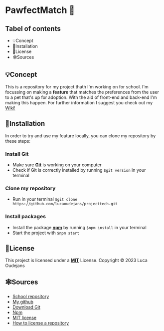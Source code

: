 # PawfectMatch 🐾
## Tabel of contents
* 💡Concept
* 👾Installation
* 📝License
* 🕸️Sources

## 💡Concept
This is a repository for my project thath I'm working on for school. I'm focussing on making a **feature**  that matches the preferences from the user to a pet that's up for adoption. With the aid of front-end and back-end I'm making this happen. For further information I suggest you check out my [Wiki!](https://github.com/lucaoudejans/projecttech/wiki)

## 👾Installation 
In order to try and use my feature locally, you can clone my repository by these steps:

### Install Git
* Make sure **[Git](https://github.com/git-guides/install-git)** is working on your computer
* Check if Git is correctly installed by running `$git version` in your terminal

### Clone my repository
* Run in your terminal `$git clone https://github.com/lucaoudejans/projecttech.git`

### Install packages
* Install the package **[npm](https://npmjs.com/)** by running `$npm install` in your terminal
* Start the project with `$npm start`

## 📝License
This project is licensed under a **[MIT](https://github.com/lucaoudejans/projecttech/blob/main/LICENSE)** License. Copyright © 2023 Luca Oudejans

## 🕸️Sources
* [School repository](https://github.com/cmda-bt)
* [My github](https://github.com/lucaoudejans/projecttech)
* [Download Git](https://github.com/git-guides/install-git)
* [Npm](https://npmjs.com/)
* [MIT license](https://github.com/lucaoudejans/projecttech/blob/main/LICENSE)
* [How to license a repository](https://docs.github.com/en/repositories/managing-your-repositorys-settings-and-features/customizing-your-repository/licensing-a-repository)